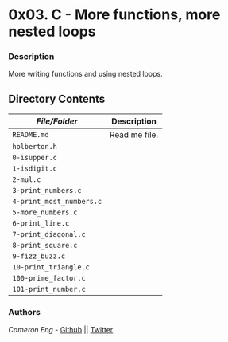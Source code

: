 # 0x03. C - More functions, more nested loops
### Description
More writing functions and using nested loops.

## Directory Contents

|   ***File/Folder***    |  **Description**                       |
|---------------|---------------------------------------|
| `README.md` |  Read me file. |
| `holberton.h` |  |
| `0-isupper.c` |  |
| `1-isdigit.c` |  |
| `2-mul.c` |  |
| `3-print_numbers.c` |  |
| `4-print_most_numbers.c` |  |
| `5-more_numbers.c` |  |
| `6-print_line.c` |  |
| `7-print_diagonal.c` |  |
| `8-print_square.c` |  |
| `9-fizz_buzz.c` |  |
| `10-print_triangle.c` |  |
| `100-prime_factor.c` |  |
| `101-print_number.c` |  |

### Authors
*Cameron Eng* - [Github](https://github.com/c_eng/) || [Twitter](https://twitter.com/c33Eng)

